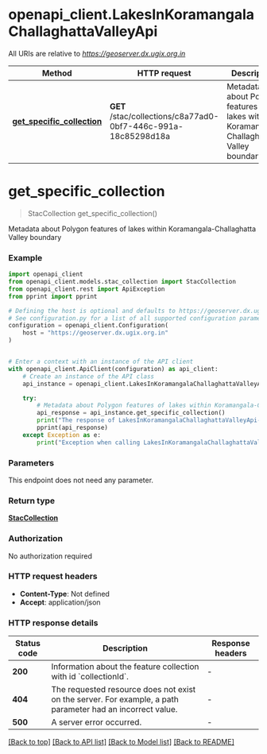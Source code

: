 # openapi_client.LakesInKoramangalaChallaghattaValleyApi

All URIs are relative to *https://geoserver.dx.ugix.org.in*

Method | HTTP request | Description
------------- | ------------- | -------------
[**get_specific_collection**](LakesInKoramangalaChallaghattaValleyApi.md#get_specific_collection) | **GET** /stac/collections/c8a77ad0-0bf7-446c-991a-18c85298d18a | Metadata about Polygon features of lakes within Koramangala-Challaghatta Valley boundary


# **get_specific_collection**
> StacCollection get_specific_collection()

Metadata about Polygon features of lakes within Koramangala-Challaghatta Valley boundary

### Example


```python
import openapi_client
from openapi_client.models.stac_collection import StacCollection
from openapi_client.rest import ApiException
from pprint import pprint

# Defining the host is optional and defaults to https://geoserver.dx.ugix.org.in
# See configuration.py for a list of all supported configuration parameters.
configuration = openapi_client.Configuration(
    host = "https://geoserver.dx.ugix.org.in"
)


# Enter a context with an instance of the API client
with openapi_client.ApiClient(configuration) as api_client:
    # Create an instance of the API class
    api_instance = openapi_client.LakesInKoramangalaChallaghattaValleyApi(api_client)

    try:
        # Metadata about Polygon features of lakes within Koramangala-Challaghatta Valley boundary
        api_response = api_instance.get_specific_collection()
        print("The response of LakesInKoramangalaChallaghattaValleyApi->get_specific_collection:\n")
        pprint(api_response)
    except Exception as e:
        print("Exception when calling LakesInKoramangalaChallaghattaValleyApi->get_specific_collection: %s\n" % e)
```



### Parameters

This endpoint does not need any parameter.

### Return type

[**StacCollection**](StacCollection.md)

### Authorization

No authorization required

### HTTP request headers

 - **Content-Type**: Not defined
 - **Accept**: application/json

### HTTP response details

| Status code | Description | Response headers |
|-------------|-------------|------------------|
**200** | Information about the feature collection with id &#x60;collectionId&#x60;. |  -  |
**404** | The requested resource does not exist on the server. For example, a path parameter had an incorrect value. |  -  |
**500** | A server error occurred. |  -  |

[[Back to top]](#) [[Back to API list]](../README.md#documentation-for-api-endpoints) [[Back to Model list]](../README.md#documentation-for-models) [[Back to README]](../README.md)

